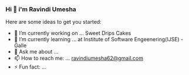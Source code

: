### Hi  👋 i'm Ravindi Umesha

Here are some ideas to get you started:

- 🔭 I’m currently working on ... Sweet Drips Cakes 
- 🌱 I’m currently learning ... at Institute of Software Engeenering(IJSE) - Galle
- 💬 Ask me about ...
- 📫 How to reach me: ... ravindiumesha62@gmail.com
- ⚡ Fun fact: ...


